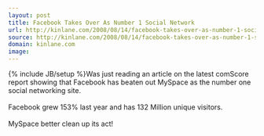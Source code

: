 ```yaml
---
layout: post
title: Facebook Takes Over As Number 1 Social Network
url: http://kinlane.com/2008/08/14/facebook-takes-over-as-number-1-social-network/
source: http://kinlane.com/2008/08/14/facebook-takes-over-as-number-1-social-network/
domain: kinlane.com
image: 
---
```

{% include JB/setup %}Was just reading an article on the latest comScore report showing that Facebook has beaten out MySpace as the number one social networking site.<br /><br />Facebook grew 153% last year and has 132 Million unique visitors.<br /><br />MySpace better clean up its act!